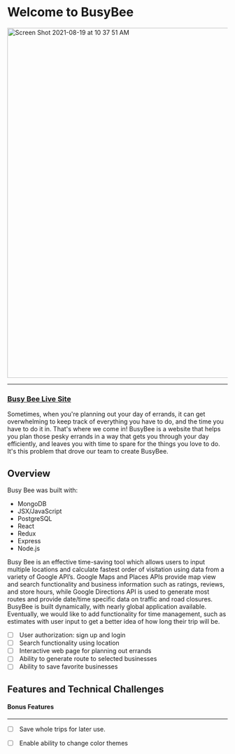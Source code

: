 Welcome to BusyBee
=========================
<img width="800" alt="Screen Shot 2021-08-19 at 10 37 51 AM" src="https://user-images.githubusercontent.com/76131255/130117247-5749b91b-0a10-429f-829e-e20984205ee9.png">


* * * * *
### [Busy Bee Live Site](https://bizeebee.herokuapp.com/#/)


Sometimes, when you're planning out your day of errands, it can get overwhelming to keep track of everything you have to do, and the time you have to do it in. That's where we come in! BusyBee is a website that helps you plan those pesky errands in a way that gets you through your day efficiently, and leaves you with time to spare for the things you love to do. It's this problem that drove our team to create BusyBee.

Overview
-------------------------------------------------------------------------------
Busy Bee was built with:

* MongoDB
* JSX/JavaScript
* PostgreSQL
* React
* Redux
* Express
* Node.js

Busy Bee is an effective time-saving tool which allows users to input multiple locations and calculate fastest order of visitation using data from a variety of Google API’s. Google Maps and Places APIs provide map view and search functionality and business information such as ratings, reviews, and store hours, while Google Directions API is used to generate most routes and provide date/time specific data on traffic and road closures. BusyBee is built dynamically, with nearly global application available. Eventually, we would like to add functionality for time management, such as estimates with user input to get a better idea of how long their trip will be.

-   [ ]  User authorization: sign up and login
-   [ ]  Search functionality using location
-   [ ]  Interactive web page for planning out errands
-   [ ]  Ability to generate route to selected businesses
-   [ ]  Ability to save favorite businesses

Features and Technical Challenges
-------------------------------------------------------------------------------

#### Bonus Features
-------------------------------------------------------------------------------
-   [ ]  Save whole trips for later use.
-   [ ]  Enable ability to change color themes

